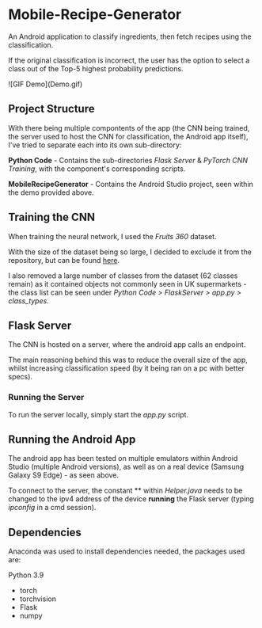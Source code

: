 # Mobile-Recipe-Generator
An Android application to classify ingredients, then fetch recipes using the classification.

If the original classification is incorrect, the user has the option to select a class out of the Top-5 highest probability predictions.

<p align="centre">
![GIF Demo](Demo.gif)
</p>

## Project Structure
With there being multiple compontents of the app (the CNN being trained, the server used to host the CNN for classification, the Android app itself), I've tried to separate each into its own sub-directory:

**Python Code** - Contains the sub-directories *Flask Server* & *PyTorch CNN Training*, with the component's corresponding scripts.

**MobileRecipeGenerator** - Contains the Android Studio project, seen within the demo provided above.

## Training the CNN
When training the neural network, I used the *Fruits 360* dataset. 

With the size of the dataset being so large, I decided to exclude it from the repository, but can be found [here](https://www.kaggle.com/moltean/fruits).

I also removed a large number of classes from the dataset (62 classes remain) as it contained objects not commonly seen in UK supermarkets - the class list can be seen under *Python Code > FlaskServer > app.py > class_types*.

## Flask Server
The CNN is hosted on a server, where the android app calls an endpoint.

The main reasoning behind this was to reduce the overall size of the app, whilst increasing classification speed (by it being ran on a pc with better specs).

### Running the Server
To run the server locally, simply start the *app.py* script.

## Running the Android App
The android app has been tested on multiple emulators within Android Studio (multiple Android versions), as well as on a real device (Samsung Galaxy S9 Edge) - as seen above.

To connect to the server, the constant ** within *Helper.java* needs to be changed to the ipv4 address of the device **running** the Flask server (typing *ipconfig* in a cmd session).

## Dependencies
Anaconda was used to install dependencies needed, the packages used are:

Python 3.9

- torch
- torchvision
- Flask
- numpy
